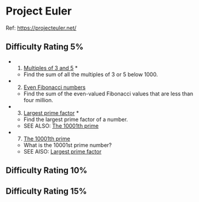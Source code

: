 Project Euler
=============

Ref: https://projecteuler.net/

## Difficulty Rating  5%

+ 1. [Multiples of 3 and 5](1.multiples_of_3_and_5.py) *
  - Find the sum of all the multiples of 3 or 5 below 1000.

+ 2. [Even Fibonacci numbers](2.even_fibonacci_numbers.py)
  - Find the sum of the even-valued Fibonacci values that are less than four million.

+ 3. [Largest prime factor](3.largest_prime_factor.py) *
  - Find the largest prime factor of a number.
  - SEE ALSO: [The 10001th prime](7.10001st_prime.py)

+ 7. [The 10001th prime](7.10001st_prime.py)
  - What is the 10001st prime number?
  - SEE AlSO: [Largest prime factor](3.largest_prime_factor.py)


## Difficulty Rating  10%


## Difficulty Rating  15%

